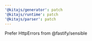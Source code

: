 ```yaml
---
'@kitajs/generator': patch
'@kitajs/runtime': patch
'@kitajs/parser': patch
---
```


Prefer HttpErrors from @fastify/sensible
